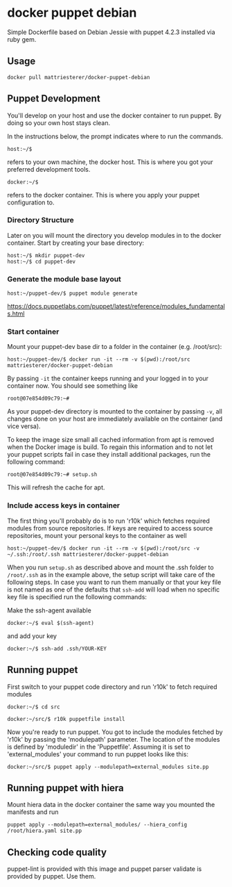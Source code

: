 # docker puppet debian
Simple Dockerfile based on Debian Jessie with puppet 4.2.3 installed via ruby gem.

## Usage

```
docker pull mattriesterer/docker-puppet-debian
```

## Puppet Development

You'll develop on your host and use the docker container to run puppet. By doing
so your own host stays clean.

In the instructions below, the prompt indicates where to run the commands.

```
host:~/$
```

refers to your own machine, the docker host. This is where you got your preferred
development tools.

```
docker:~/$
```

refers to the docker container. This is where you apply your puppet configuration to.


### Directory Structure


Later on you will mount the directory you develop modules in to the docker
container. Start by creating your base directory:

```
host:~/$ mkdir puppet-dev
host:~/$ cd puppet-dev
```
### Generate the module base layout

```
host:~/puppet-dev/$ puppet module generate
```

https://docs.puppetlabs.com/puppet/latest/reference/modules_fundamentals.html

### Start container

Mount your puppet-dev base dir to a folder in the container (e.g. /root/src):

```
host:~/puppet-dev/$ docker run -it --rm -v $(pwd):/root/src mattriesterer/docker-puppet-debian
```

By passing ```-it``` the container keeps running and your logged in to your container now.
You should see something like

```
root@07e854d09c79:~#
```
As your puppet-dev directory is mounted to the container by passing  ```-v```, all changes
done on your host are immediately available on the container (and vice versa).

To keep the image size small all cached information from apt is removed when the
Docker image is build. To regain this information and to not let your puppet scripts
fail in case they install additional packages, run the following command:

```
root@07e854d09c79:~# setup.sh
```

This will refresh the cache for apt.

### Include access keys in container
The first thing you'll probably do is to run 'r10k' which fetches required modules
from source repositories. If keys are required to access source repositories, mount
your personal keys to the container as well

```
host:~/puppet-dev/$ docker run -it --rm -v $(pwd):/root/src -v ~/.ssh:/root/.ssh mattriesterer/docker-puppet-debian
```

When you run `setup.sh` as described above and mount the .ssh folder to `/root/.ssh`
as in the example above, the setup script will take care of the following steps. In
case you want to run them manually or that your key file is not named as one of the
defaults that `ssh-add` will load when no specific key file is specified run the
following commands:

Make the ssh-agent available

```
docker:~/$ eval $(ssh-agent)
```

and add your key

```
docker:~/$ ssh-add .ssh/YOUR-KEY
```

## Running puppet

First switch to your puppet code directory and run 'r10k' to fetch required modules

```
docker:~/$ cd src

docker:~/src/$ r10k puppetfile install
```
Now you're ready to run puppet. You got to include the modules fetched by 'r10k'
by passing the 'modulepath' parameter. The location of the modules is defined by
'moduledir' in the 'Puppetfile'. Assuming it is set to 'external_modules' your command
to run puppet looks like this:

```
docker:~/src/$ puppet apply --modulepath=external_modules site.pp
```

## Running puppet with hiera

Mount hiera data in the docker container the same way you mounted the manifests and
run

```
puppet apply --modulepath=external_modules/ --hiera_config /root/hiera.yaml site.pp
```

## Checking code quality

puppet-lint is provided with this image and puppet parser validate is provided by puppet.
Use them.
